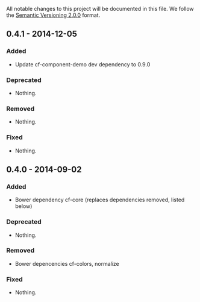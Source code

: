 All notable changes to this project will be documented in this file.
We follow the [Semantic Versioning 2.0.0](http://semver.org/) format.

## 0.4.1 - 2014-12-05

### Added
- Update cf-component-demo dev dependency to 0.9.0

### Deprecated
- Nothing.

### Removed
- Nothing.

### Fixed
- Nothing.

## 0.4.0 - 2014-09-02

### Added
- Bower dependency cf-core (replaces dependencies removed, listed below)

### Deprecated
- Nothing.

### Removed
- Bower depencencies cf-colors, normalize

### Fixed
- Nothing.
